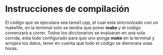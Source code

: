 # Instrucciones de compilación 

El código que se ejecutara sea tarea1.cpp, el cual esta sincronizado con un makefile, en la terminal solo se tendra que poner **make** y el código comenzará a correr. Todos los diccionarios se evaluaran en una sola corrida, esta todo configurado para que uno ponga **make** en la terminal y arrojara los datos, tener en cuenta que todo el código se demorara unas horas.